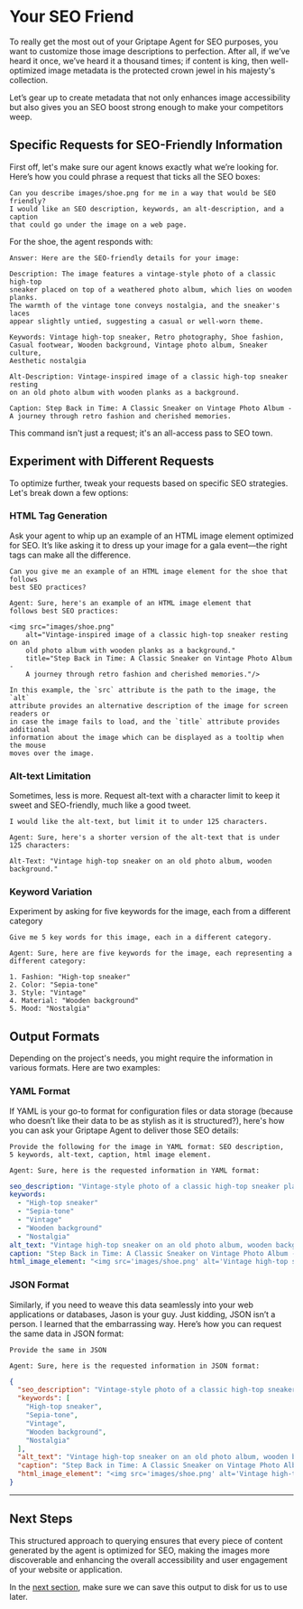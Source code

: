 # Your SEO Friend

To really get the most out of your Griptape Agent for SEO purposes, you want to customize those image descriptions to perfection. After all, if we’ve heard it once, we’ve heard it a thousand times; if content is king, then well-optimized image metadata is the protected crown jewel in his majesty's collection. 

Let’s gear up to create metadata that not only enhances image accessibility but also gives you an SEO boost strong enough to make your competitors weep.

## Specific Requests for SEO-Friendly Information

First off, let's make sure our agent knows exactly what we’re looking for. Here’s how you could phrase a request that ticks all the SEO boxes:

```
Can you describe images/shoe.png for me in a way that would be SEO friendly? 
I would like an SEO description, keywords, an alt-description, and a caption 
that could go under the image on a web page.
```

For the shoe, the agent responds with:

```
Answer: Here are the SEO-friendly details for your image:

Description: The image features a vintage-style photo of a classic high-top 
sneaker placed on top of a weathered photo album, which lies on wooden planks. 
The warmth of the vintage tone conveys nostalgia, and the sneaker's laces 
appear slightly untied, suggesting a casual or well-worn theme.

Keywords: Vintage high-top sneaker, Retro photography, Shoe fashion, 
Casual footwear, Wooden background, Vintage photo album, Sneaker culture, 
Aesthetic nostalgia

Alt-Description: Vintage-inspired image of a classic high-top sneaker resting 
on an old photo album with wooden planks as a background.

Caption: Step Back in Time: A Classic Sneaker on Vintage Photo Album - 
A journey through retro fashion and cherished memories.
```

This command isn't just a request; it's an all-access pass to SEO town.

## Experiment with Different Requests

To optimize further, tweak your requests based on specific SEO strategies. Let's break down a few options:

### HTML Tag Generation

Ask your agent to whip up an example of an HTML image element optimized for SEO. It’s like asking it to dress up your image for a gala event—the right tags can make all the difference.

``` title="Prompt"
Can you give me an example of an HTML image element for the shoe that follows 
best SEO practices?
```

``` title="Agent"
Agent: Sure, here's an example of an HTML image element that 
follows best SEO practices:

<img src="images/shoe.png" 
    alt="Vintage-inspired image of a classic high-top sneaker resting on an 
    old photo album with wooden planks as a background." 
    title="Step Back in Time: A Classic Sneaker on Vintage Photo Album - 
    A journey through retro fashion and cherished memories."/>

In this example, the `src` attribute is the path to the image, the `alt` 
attribute provides an alternative description of the image for screen readers or 
in case the image fails to load, and the `title` attribute provides additional 
information about the image which can be displayed as a tooltip when the mouse 
moves over the image.
```

### Alt-text Limitation

Sometimes, less is more. Request alt-text with a character limit to keep it sweet and SEO-friendly, much like a good tweet.

``` title="Prompt"
I would like the alt-text, but limit it to under 125 characters.
```

``` title="Agent"
Agent: Sure, here's a shorter version of the alt-text that is under 125 characters:

Alt-Text: "Vintage high-top sneaker on an old photo album, wooden background."
```

### Keyword Variation

Experiment by asking for five keywords for the image, each from a different category

``` title="Prompt"
Give me 5 key words for this image, each in a different category.
```

``` title="Agent"
Agent: Sure, here are five keywords for the image, each representing a 
different category:

1. Fashion: "High-top sneaker"
2. Color: "Sepia-tone"
3. Style: "Vintage"
4. Material: "Wooden background"
5. Mood: "Nostalgia"
```

## Output Formats

Depending on the project's needs, you might require the information in various formats. Here are two examples:

### YAML Format

If YAML is your go-to format for configuration files or data storage (because who doesn’t like their data to be as stylish as it is structured?), here's how you can ask your Griptape Agent to deliver those SEO details:

``` title="Prompt"
Provide the following for the image in YAML format: SEO description, 
5 keywords, alt-text, caption, html image element.
```

``` title="Agent"
Agent: Sure, here is the requested information in YAML format:
```
```yaml
seo_description: "Vintage-style photo of a classic high-top sneaker placed on a weathered photo album, with a wooden background."
keywords: 
  - "High-top sneaker"
  - "Sepia-tone"
  - "Vintage"
  - "Wooden background"
  - "Nostalgia"
alt_text: "Vintage high-top sneaker on an old photo album, wooden background."
caption: "Step Back in Time: A Classic Sneaker on Vintage Photo Album - A journey through retro fashion and cherished memories."
html_image_element: "<img src='images/shoe.png' alt='Vintage high-top sneaker on an old photo album, wooden background.' title='Step Back in Time: A Classic Sneaker on Vintage Photo Album - A journey through retro fashion and cherished memories.'/>"
```

### JSON Format

Similarly, if you need to weave this data seamlessly into your web applications or databases, Jason is your guy. Just kidding, JSON isn’t a person. I learned that the embarrassing way. Here’s how you can request the same data in JSON format:

``` title="Prompt"
Provide the same in JSON
```

``` title="Agent"
Agent: Sure, here is the requested information in JSON format:
```
```json
{
  "seo_description": "Vintage-style photo of a classic high-top sneaker placed on a weathered photo album, with a wooden background.",
  "keywords": [
    "High-top sneaker",
    "Sepia-tone",
    "Vintage",
    "Wooden background",
    "Nostalgia"
  ],
  "alt_text": "Vintage high-top sneaker on an old photo album, wooden background.",
  "caption": "Step Back in Time: A Classic Sneaker on Vintage Photo Album - A journey through retro fashion and cherished memories.",
  "html_image_element": "<img src='images/shoe.png' alt='Vintage high-top sneaker on an old photo album, wooden background.' title='Step Back in Time: A Classic Sneaker on Vintage Photo Album - A journey through retro fashion and cherished memories.'/>"
}
```

---
## Next Steps

This structured approach to querying ensures that every piece of content generated by the agent is optimized for SEO, making the images more discoverable and enhancing the overall accessibility and user engagement of your website or application.

In the [next section](05_save_to_disk.md), make sure we can save this output to disk for us to use later.